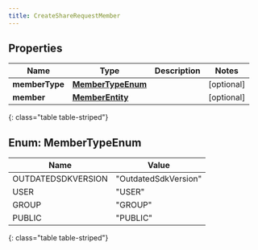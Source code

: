```yaml
---
title: CreateShareRequestMember
---
```


## Properties

| Name | Type | Description | Notes |
| ------------ | ------------- | ------------- | ------------- |
| **memberType** | [**MemberTypeEnum**](#MemberTypeEnum) |  |  [optional] |
| **member** | [**MemberEntity**](MemberEntity.html) |  |  [optional] |
{: class="table table-striped"}


<a name="MemberTypeEnum"></a>

## Enum: MemberTypeEnum

| Name | Value |
| ---- | ----- |
| OUTDATEDSDKVERSION | &quot;OutdatedSdkVersion&quot; |
| USER | &quot;USER&quot; |
| GROUP | &quot;GROUP&quot; |
| PUBLIC | &quot;PUBLIC&quot; |
{: class="table table-striped"}


